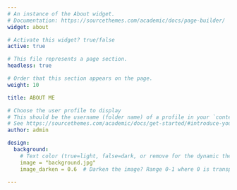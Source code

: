 ```yaml
---
# An instance of the About widget.
# Documentation: https://sourcethemes.com/academic/docs/page-builder/
widget: about

# Activate this widget? true/false
active: true

# This file represents a page section.
headless: true

# Order that this section appears on the page.
weight: 10

title: ABOUT ME

# Choose the user profile to display
# This should be the username (folder name) of a profile in your `content/authors/` folder.
# See https://sourcethemes.com/academic/docs/get-started/#introduce-yourself
author: admin

design:
  background:
    # Text color (true=light, false=dark, or remove for the dynamic theme color).
    image = "background.jpg"  
    image_darken = 0.6  # Darken the image? Range 0-1 where 0 is transparent and 1 is opaque.

---
```

